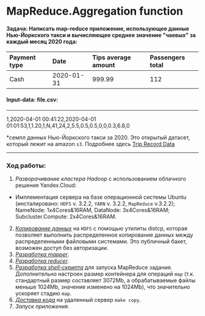 # MapReduce.Aggregation function

#### Задача: Написать map-reduce приложение, использующее данные Нью-Йоркского такси и вычисляющее среднее значение "чаевых" за каждый месяц 2020 года:

| Payment type | Date |	Tips average amount | Passengers total |
| :------------| :--- | :------------------ | :--------------- |
|Cash|	2020-01-31|	999.99|	112|

#### Input-data: file.csv:
---
1,2020-04-01 00:41:22,2020-04-01 01:01:53,1,1.20,1,N,41,24,2,5.5,0.5,0.5,0,0,0.3,6.8,0

*семпл данных Нью-Йоркского такси за 2020. Это открытый датасет, который лежит на amazon `s3`. Подробнее здесь [Trip Record Data][1]

---

### Ход работы:
1. *Разворачивание кластера Hadoop* с использованием облачного решения Yandex.Cloud:
  - Имплементация сервера на базе операционной системы Ubuntu (инсталировано: `HDFS` v. 3.2.2, `YARN` v. 3.2.2, `MapReduce` v.3.2.2);
    NameNode: 1x4Cores&16RAM, DataNode: 3x4Cores&16RAM; Subcluster.Compute: 2x4Cores&16RAM.
2. [*Копирование данных*][1] на `HDFS` с помощью утилиты distcp, которая позволяет выполнить распределенное копирование данных между распределенными файловыми системами. Это публичный бакет, возможен доступ без авторизации.
3. [*Разработка mapper*][2].
4. [*Разработка reducer*][3]. 
5. [*Разработка shell-скрипта*][4] для запуска MapReduce задания. Дополнительно настроен размер контейнера для операций `map` (т.к. стандартный размер составляет 3072Mb, а обрабатываемые файлы меньше 1024Mb, значение изменено на 1024Mb), что значительно ускоряет стадию `map`.
6. [*Доставка кода*][5] на удаленный сервер `make copy`.
7. *Запуск приложения*.


[1]:https://github.com/loverberg/portfolio/blob/main/MapReduceAgg/download.sh
[2]:https://github.com/loverberg/portfolio/blob/main/MapReduceAgg/mapper.py
[3]:https://github.com/loverberg/portfolio/blob/main/MapReduceAgg/reducer.py
[4]:https://github.com/loverberg/portfolio/blob/main/MapReduceAgg/run.sh
[5]:https://github.com/loverberg/portfolio/blob/main/MapReduceAgg/Makefile
